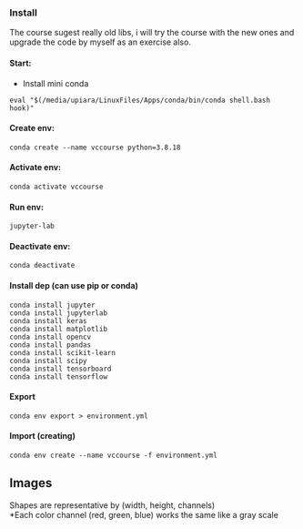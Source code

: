 ### Install

The course sugest really old libs, i will try the course with the new ones and upgrade the code by myself as an exercise also.

#### Start: 
- Install mini conda   
```
eval "$(/media/upiara/LinuxFiles/Apps/conda/bin/conda shell.bash hook)"
```

#### Create env:
```
conda create --name vccourse python=3.8.18
```

#### Activate env:
```
conda activate vccourse
```

#### Run env:
```
jupyter-lab
```

#### Deactivate env:
```
conda deactivate
```

#### Install dep (can use pip or conda)
```
conda install jupyter
conda install jupyterlab
conda install keras
conda install matplotlib
conda install opencv
conda install pandas
conda install scikit-learn
conda install scipy
conda install tensorboard
conda install tensorflow
```

#### Export
```
conda env export > environment.yml
```

#### Import (creating)
```
conda env create --name vccourse -f environment.yml
```

## Images

Shapes are representative by (width, height, channels)  
*Each color channel (red, green, blue) works the same like a gray scale  
